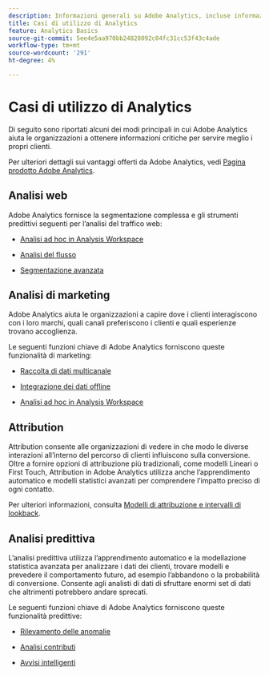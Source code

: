 ```yaml
---
description: Informazioni generali su Adobe Analytics, incluse informazioni sull’interfaccia di Analytics e informazioni introduttive per amministratori, analisti, utenti e sviluppatori.
title: Casi di utilizzo di Analytics
feature: Analytics Basics
source-git-commit: 5ee4e5aa970bb24828092c04fc31cc53f43c4ade
workflow-type: tm+mt
source-wordcount: '291'
ht-degree: 4%

---
```


# Casi di utilizzo di Analytics

Di seguito sono riportati alcuni dei modi principali in cui Adobe Analytics aiuta le organizzazioni a ottenere informazioni critiche per servire meglio i propri clienti.

Per ulteriori dettagli sui vantaggi offerti da Adobe Analytics, vedi [Pagina prodotto Adobe Analytics](https://business.adobe.com/products/analytics/adobe-analytics.html).

## Analisi web

Adobe Analytics fornisce la segmentazione complessa e gli strumenti predittivi seguenti per l’analisi del traffico web:

* [Analisi ad hoc in Analysis Workspace](/help/analyze/analysis-workspace/home.md)

* [Analisi del flusso](/help/analyze/analysis-workspace/visualizations/c-flow/flow.md)

* [Segmentazione avanzata](https://experienceleague.adobe.com/docs/analytics/components/segmentation/seg-home.html)


## Analisi di marketing

Adobe Analytics aiuta le organizzazioni a capire dove i clienti interagiscono con i loro marchi, quali canali preferiscono i clienti e quali esperienze trovano accoglienza.

Le seguenti funzioni chiave di Adobe Analytics forniscono queste funzionalità di marketing:

* [Raccolta di dati multicanale](https://experienceleague.adobe.com/docs/analytics/analyze/reports-analytics/reporting-interface/overview-data-collection.html?lang=it)

* [Integrazione dei dati offline](https://experienceleague.adobe.com/docs/analytics/import/data-sources/overview.html?lang=en)

* [Analisi ad hoc in Analysis Workspace](/help/analyze/analysis-workspace/home.md)

## Attribution

Attribution consente alle organizzazioni di vedere in che modo le diverse interazioni all’interno del percorso di clienti influiscono sulla conversione. Oltre a fornire opzioni di attribuzione più tradizionali, come modelli Lineari o First Touch, Attribution in Adobe Analytics utilizza anche l’apprendimento automatico e modelli statistici avanzati per comprendere l’impatto preciso di ogni contatto.

Per ulteriori informazioni, consulta [Modelli di attribuzione e intervalli di lookback](/help/analyze/analysis-workspace/attribution/models.md).

## Analisi predittiva

L’analisi predittiva utilizza l’apprendimento automatico e la modellazione statistica avanzata per analizzare i dati dei clienti, trovare modelli e prevedere il comportamento futuro, ad esempio l’abbandono o la probabilità di conversione. Consente agli analisti di dati di sfruttare enormi set di dati che altrimenti potrebbero andare sprecati.

Le seguenti funzioni chiave di Adobe Analytics forniscono queste funzionalità predittive:

* [Rilevamento delle anomalie](#anomaly-detection)

* [Analisi contributi](#contribution-analysis)

* [Avvisi intelligenti](#intelligent-alerts)